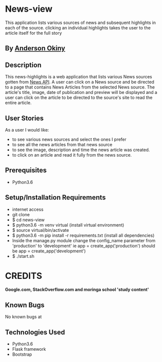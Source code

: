 # News-view

This application lists various sources of news and subsequent highlights in each of the source. clicking an individual highlights takes the user to the article itself for the full story

## By **[Anderson Okiny](https://github.com/opanga77)**

## Description
This news-highlights is a web application that lists various News sources gotten from [News API](https://newsapi.org/). A user can click on a News source and be directed to a page that contains News Articles from the selected News source. The article's title, image, date of publication and preview will be displayed and a user can click on the article to be directed to the source's site to read the entire article.

## User Stories
As a user I would like:
* to see various news sources and select the ones I prefer
* to see all the news articles from that news source
* to see the image, description and time the news article was created.
* to click on an article and read it fully from the news source.


## Prerequisites
* Python3.6


## Setup/Installation Requirements
* internet access
* git clone 
* $ cd news-view
* $ python3.6 -m venv virtual (install virtual environment)
* $ source virtual/bin/activate
* $ python3.6 -m pip install -r requirements.txt (install all dependencies)
* Inside the manage.py module change the config_name parameter from 'production' to 'development' ie app = create_app('production') should be app = create_app('development')
* $ ./start.sh

# CREDITS

#### Google.com, StackOverflow.com and moringa school 'study content'



## Known Bugs

No known bugs at

## Technologies Used
- Python3.6
- Flask framework
- Bootstrap

